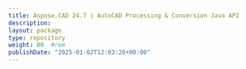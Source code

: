 ```yaml
---
title: Aspose.CAD 24.7 | AutoCAD Processing & Conversion Java API
description: 
layout: package
type: repository
weight: 00	#rem
publishDate: "2025-01-02T12:03:20+00:00"
---
```


